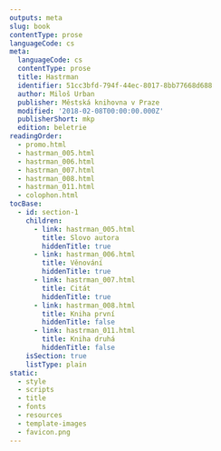 ```yaml
---
outputs: meta
slug: book
contentType: prose
languageCode: cs
meta:
  languageCode: cs
  contentType: prose
  title: Hastrman
  identifier: 51cc3bfd-794f-44ec-8017-8bb77668d688
  author: Miloš Urban
  publisher: Městská knihovna v Praze
  modified: '2018-02-08T00:00:00.000Z'
  publisherShort: mkp
  edition: beletrie
readingOrder:
  - promo.html
  - hastrman_005.html
  - hastrman_006.html
  - hastrman_007.html
  - hastrman_008.html
  - hastrman_011.html
  - colophon.html
tocBase:
  - id: section-1
    children:
      - link: hastrman_005.html
        title: Slovo autora
        hiddenTitle: true
      - link: hastrman_006.html
        title: Věnování
        hiddenTitle: true
      - link: hastrman_007.html
        title: Citát
        hiddenTitle: true
      - link: hastrman_008.html
        title: Kniha první
        hiddenTitle: false
      - link: hastrman_011.html
        title: Kniha druhá
        hiddenTitle: false
    isSection: true
    listType: plain
static:
  - style
  - scripts
  - title
  - fonts
  - resources
  - template-images
  - favicon.png
---
```

